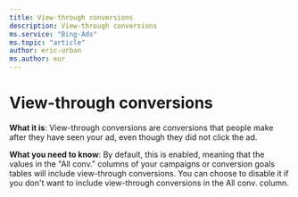 ```yaml
---
title: View-through conversions
description: View-through conversions
ms.service: "Bing-Ads"
ms.topic: "article"
author: eric-urban
ms.author: eur
---
```


# View-through conversions

**What it is**: View-through conversions are conversions that people make after they have seen your ad, even though they did not click the ad.

**What you need to know**: By default, this is enabled, meaning that the values in the "All conv." columns of your campaigns or conversion goals tables will include view-through conversions. You can choose to disable it if you don't want to include view-through conversions in the All conv. column.


